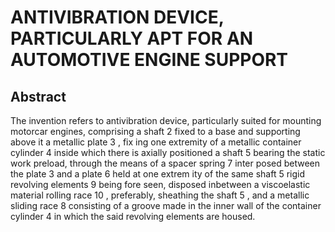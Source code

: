 # ANTIVIBRATION DEVICE, PARTICULARLY APT FOR AN AUTOMOTIVE ENGINE SUPPORT

## Abstract
The invention refers to antivibration device, particularly suited for mounting motorcar engines, comprising a shaft 2 fixed to a base and supporting above it a metallic plate 3 , fix ing one extremity of a metallic container cylinder 4 inside which there is axially positioned a shaft 5 bearing the static work preload, through the means of a spacer spring 7 inter posed between the plate 3 and a plate 6 held at one extrem ity of the same shaft 5 rigid revolving elements 9 being fore seen, disposed inbetween a viscoelastic material rolling race 10 , preferably, sheathing the shaft 5 , and a metallic sliding race 8 consisting of a groove made in the inner wall of the container cylinder 4 in which the said revolving elements are housed.